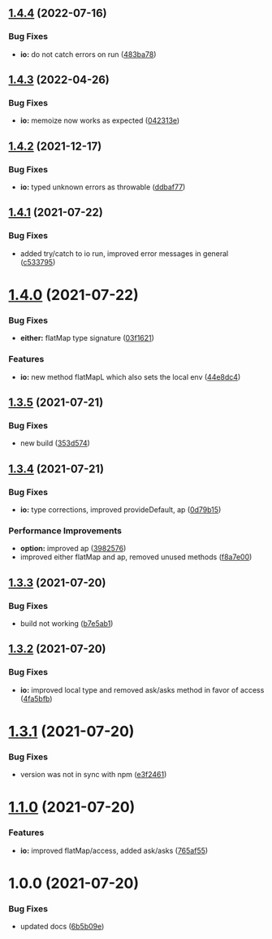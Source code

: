 ## [1.4.4](https://github.com/patrickap/moneo-ts/compare/v1.4.3...v1.4.4) (2022-07-16)


### Bug Fixes

* **io:** do not catch errors on run ([483ba78](https://github.com/patrickap/moneo-ts/commit/483ba783026c3ce9ae417d77e7703760d911e411))

## [1.4.3](https://github.com/patrickap/moneo-ts/compare/v1.4.2...v1.4.3) (2022-04-26)


### Bug Fixes

* **io:** memoize now works as expected ([042313e](https://github.com/patrickap/moneo-ts/commit/042313e6a6a86f9616724f442786861269190dd2))

## [1.4.2](https://github.com/patrickap/moneo-ts/compare/v1.4.1...v1.4.2) (2021-12-17)


### Bug Fixes

* **io:** typed unknown errors as throwable ([ddbaf77](https://github.com/patrickap/moneo-ts/commit/ddbaf779aa6e7de3a23069c0cc478fa574f905c5))

## [1.4.1](https://github.com/patrickap/moneo-ts/compare/v1.4.0...v1.4.1) (2021-07-22)


### Bug Fixes

* added try/catch to io run, improved error messages in general ([c533795](https://github.com/patrickap/moneo-ts/commit/c533795802605bae4144327a8bfbeef756a4ba8f))

# [1.4.0](https://github.com/patrickap/moneo-ts/compare/v1.3.5...v1.4.0) (2021-07-22)


### Bug Fixes

* **either:** flatMap type signature ([03f1621](https://github.com/patrickap/moneo-ts/commit/03f16212bf2438ffc64f90bc22a88e028ebd06b1))


### Features

* **io:** new method flatMapL which also sets the local env ([44e8dc4](https://github.com/patrickap/moneo-ts/commit/44e8dc47101fd15d6bb2adec124be41c9babab75))

## [1.3.5](https://github.com/patrickap/nomad-ts/compare/v1.3.4...v1.3.5) (2021-07-21)


### Bug Fixes

* new build ([353d574](https://github.com/patrickap/nomad-ts/commit/353d57480a247b0c6d0b4a2d187df17dcdd93850))

## [1.3.4](https://github.com/patrickap/nomad-ts/compare/v1.3.3...v1.3.4) (2021-07-21)


### Bug Fixes

* **io:** type corrections, improved provideDefault, ap ([0d79b15](https://github.com/patrickap/nomad-ts/commit/0d79b15b735f829eee0d0c9387903d45b361aa4f))


### Performance Improvements

* **option:** improved ap ([3982576](https://github.com/patrickap/nomad-ts/commit/398257676965a3951954cef94b503a8e953bcf59))
* improved either flatMap and ap, removed unused methods ([f8a7e00](https://github.com/patrickap/nomad-ts/commit/f8a7e00fa8110a6d59509d3ebaa310fc9dd9a4e4))

## [1.3.3](https://github.com/patrickap/nomad-ts/compare/v1.3.2...v1.3.3) (2021-07-20)


### Bug Fixes

* build not working ([b7e5ab1](https://github.com/patrickap/nomad-ts/commit/b7e5ab105729eac715ed044a664c9151e7dc001b))

## [1.3.2](https://github.com/patrickap/nomad-ts/compare/v1.3.1...v1.3.2) (2021-07-20)


### Bug Fixes

* **io:** improved local type and removed ask/asks method in favor of access ([4fa5bfb](https://github.com/patrickap/nomad-ts/commit/4fa5bfb6babe606703966c22adcd306da72239f5))

# [1.3.1](https://github.com/patrickap/nomad-ts/compare/v1.3.0...v1.3.1) (2021-07-20)


### Bug Fixes

* version was not in sync with npm ([e3f2461](https://github.com/patrickap/nomad-ts/commit/e3f2461a0928b3cb0c8f1a53c7e7f0841a99df77))

# [1.1.0](https://github.com/patrickap/nomad-ts/compare/v1.0.0...v1.1.0) (2021-07-20)

### Features

- **io:** improved flatMap/access, added ask/asks ([765af55](https://github.com/patrickap/nomad-ts/commit/765af558e231623b8ccd22ff7c6c5ed9717aa72c))

# 1.0.0 (2021-07-20)

### Bug Fixes

- updated docs ([6b5b09e](https://github.com/patrickap/nomad-ts/commit/6b5b09e548123159ab4ce74305e5350f17e6a0a8))
